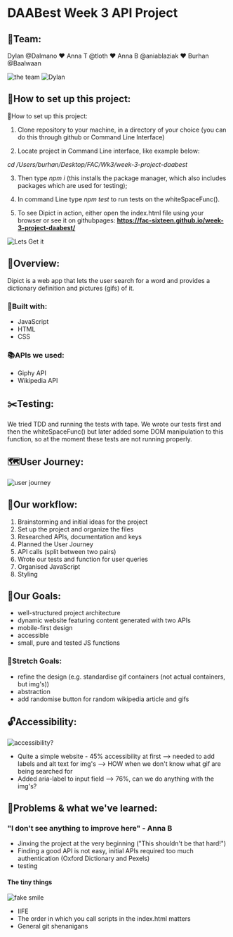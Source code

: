 # DAABest Week 3 API Project

## 🐙Team: 

Dylan @Dalmano :heart: Anna T @tloth :heart: Anna B @aniablaziak :heart: Burhan @Baalwaan

![the team](https://media2.giphy.com/media/IUf4opRxqGSpG/giphy.gif?cid=3640f6095c93c1ba472e315251df5b30)
![Dylan](https://media0.giphy.com/media/4RKtYV9MtwjxC/giphy.gif?cid=3640f6095c93c1c73445464251344097)

## 🔎How to set up this project:
🔎How to set up this project:
1.	Clone repository to your machine, in a directory of your choice (you can do this through github or Command Line Interface)

2.	Locate project in Command Line interface, like example below:

*cd /Users/burhan/Desktop/FAC/Wk3/week-3-project-daabest*

3.	Then type *npm i* (this installs the package manager, which also includes packages which are used for testing);

4.	In command Line type *npm test* to run tests on the whiteSpaceFunc(). 

5.	To see Dipict in action, either open the index.html file using your browser or see it on githubpages:
**https://fac-sixteen.github.io/week-3-project-daabest/**


![Lets Get it](https://media.giphy.com/media/3owvJZ6cjd5NMVyPsI/giphy.gif)

## 🔭Overview:
Dipict is a web app that lets the user search for a word and provides a dictionary definition and pictures (gifs) of it.

### 🔨Built with: 
- JavaScript
- HTML
- CSS
### 📚APIs we used: 
- Giphy API
- Wikipedia API

## ✂️Testing: 
We tried TDD and running the tests with tape. We wrote our tests first and then the whiteSpaceFunc() but later added some DOM manipulation to this function, so at the moment these tests are not running properly.

## 🗺User Journey:
![user journey](https://i.ibb.co/jrj9t59/IMG-4262.jpg)

## 🚦Our workflow:
1. Brainstorming and initial ideas for the project
2. Set up the project and organize the files 
3. Researched APIs, documentation and keys
4. Planned the User Journey
5. API calls (split between two pairs)
6. Wrote our tests and function for user queries
7. Organised JavaScript
8. Styling

## 🎯Our Goals:
- well-structured project architecture
- dynamic website featuring content generated with two APIs
- mobile-first design
- accessible 
- small, pure and tested JS functions

### 🎳Stretch Goals:
- refine the design (e.g. standardise gif containers (not actual containers, but img's))
- abstraction
- add randomise button for random wikipedia article and gifs

## 🔓Accessibility:
![accessibility?](https://media1.giphy.com/media/3o6nV81ZGxMlcGG5R6/giphy.gif?cid=3640f6095c93c2a3716a457277ed2040)
- Quite a simple website - 45% accessibility at first --> needed to add labels and alt text for img's --> HOW when we don't know what gif are being searched for
- Added aria-label to input field --> 76%, can we do anything with the img's?

## 🚨Problems & what we've learned:
### "I don't see anything to improve here" - Anna B
- Jinxing the project at the very beginning ("This shouldn't be that hard!")
- Finding a good API is not easy, initial APIs required too much authentication (Oxford Dictionary and Pexels)
- testing 
#### The tiny things
![fake smile](https://media3.giphy.com/media/SQjFdc1dWQn4c/giphy.gif?cid=3640f6095c93c068384a44694553d25c)
- IIFE
- The order in which you call scripts in the index.html matters
- General git shenanigans

